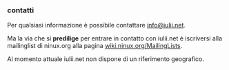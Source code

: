 ### contatti

Per qualsiasi informazione è possibile contattare [info@iulii.net](mailto:info@iulii.net "contatti email").

Ma la via che si **predilige** per entrare in contatto con iulii.net è iscriversi alla mailinglist di ninux.org alla pagina [wiki.ninux.org/MailingLists](http://wiki.ninux.org/MailingLists "ninux mailinglist").

Al momento attuale iulii.net non dispone di un riferimento geografico.
